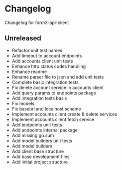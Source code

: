 # Changelog
Changelog for form3-api-client

## Unreleased
- Refactor unit test names
- Add timeout to account endpoints
- Add accounts client unit tests
- Enhance http status codes handling
- Enhance readme
- Rename parser file to json and add unit tests
- Complete basic integration tests
- Fix delete account service in accounts client
- Add query params to endpoints package
- Add integration tests basis
- Fix models
- Fix baseurl and localhost scheme
- Implement accounts client create & delete services
- Implement accounts client fetch service
- Add endpoints unit tests
- Add endpoints internal package
- Add missing go.sum
- Add model builders unit tests
- Add model builders
- Add client base structure
- Add base development files
- Add initial project structure